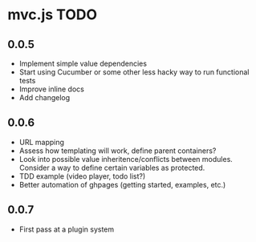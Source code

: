 # mvc.js TODO

## 0.0.5

+ Implement simple value dependencies
+ Start using Cucumber or some other less hacky way to run functional tests
+ Improve inline docs
+ Add changelog

## 0.0.6

+ URL mapping
+ Assess how templating will work, define parent containers?
+ Look into possible value inheritence/conflicts between modules. Consider a way to define certain variables as protected.
+ TDD example (video player, todo list?)
+ Better automation of ghpages (getting started, examples, etc.)

## 0.0.7

+ First pass at a plugin system
